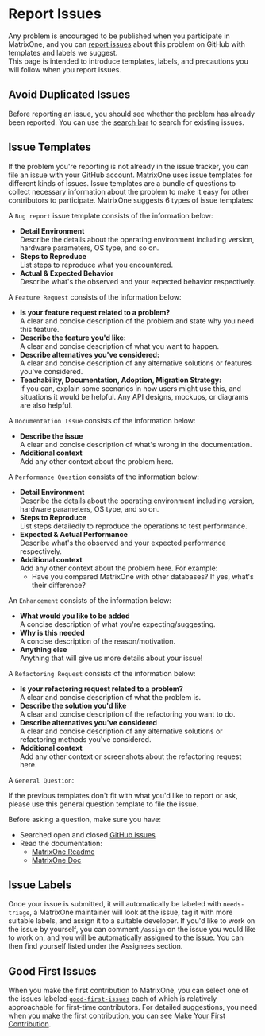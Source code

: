 # **Report Issues**

Any problem is encouraged to be published when you participate in MatrixOne, and you can [report issues](https://github.com/matrixorigin/matrixone/issues/new/choose) about this problem on GitHub with templates and labels we suggest.  
This page is intended to introduce templates, labels, and precautions you will follow when you report issues.

## **Avoid Duplicated Issues**

Before reporting an issue, you should see whether the problem has already been reported. You can use the [search bar](https://docs.github.com/en/issues/tracking-your-work-with-issues/filtering-and-searching-issues-and-pull-requests) to search for existing issues.

## **Issue Templates**

If the problem you're reporting is not already in the issue tracker, you can file an issue with your GitHub account. MatrixOne uses issue templates for different kinds of issues. Issue templates are a bundle of questions to collect necessary information about the problem to make it easy for other contributors to participate.
MatrixOne suggests 6 types of issue templates:

A `Bug report` issue template consists of the information below:  

* **Detail Environment**  
  Describe the details about the operating environment including version, hardware parameters, OS type, and so on.
* **Steps to Reproduce**  
  List steps to reproduce what you encountered.
* **Actual & Expected Behavior**  
  Describe what's the observed and your expected behavior respectively.

A `Feature Request` consists of the information below:  

* **Is your feature request related to a problem?**  
A clear and concise description of the problem and state why you need this feature.
* **Describe the feature you'd like:**  
A clear and concise description of what you want to happen.
* **Describe alternatives you've considered:**  
A clear and concise description of any alternative solutions or features you've considered.
* **Teachability, Documentation, Adoption, Migration Strategy:**  
If you can, explain some scenarios in how users might use this, and situations it would be helpful. Any API designs, mockups, or diagrams are also helpful.

A `Documentation Issue` consists of the information below:  

* **Describe the issue**  
  A clear and concise description of what's wrong in the documentation.
* **Additional context**  
  Add any other context about the problem here.

A `Performance Question` consists of the information below:  

* **Detail Environment**  
  Describe the details about the operating environment including version, hardware parameters, OS type, and so on.
* **Steps to Reproduce**  
  List steps detailedly to reproduce the operations to test performance.
* **Expected & Actual Performance**  
  Describe what's the observed and your expected performance respectively.
* **Additional context**  
  Add any other context about the problem here. For example:  
    * Have you compared MatrixOne with other databases? If yes, what's their difference?

An `Enhancement` consists of the information below:  

* **What would you like to be added**  
A concise description of what you're expecting/suggesting.
* **Why is this needed**  
A concise description of the reason/motivation.
* **Anything else**  
Anything that will give us more details about your issue!

A `Refactoring Request` consists of the information below:  

* **Is your refactoring request related to a problem?**  
A clear and concise description of what the problem is.
* **Describe the solution you'd like**  
A clear and concise description of the refactoring you want to do.
* **Describe alternatives you've considered**  
A clear and concise description of any alternative solutions or refactoring methods you've considered.
* **Additional context**  
Add any other context or screenshots about the refactoring request here.

A `General Question`:

If the previous templates don't fit with what you'd like to report or ask, please use this general question template to file the issue.

Before asking a question, make sure you have:

- Searched open and closed [GitHub issues](https://github.com/matrixorigin/matrixone/issues)
- Read the documentation:
    - [MatrixOne Readme](https://github.com/matrixorigin/matrixone)
    - [MatrixOne Doc](https://docs.matrixorigin.cn/en/)

## **Issue Labels**

Once your issue is submitted, it will automatically be labeled with `needs-triage`, a MatrixOne maintainer will look at the issue, tag it with more suitable labels, and assign it to a suitable developer.
If you'd like to work on the issue by yourself, you can comment `/assign` on the issue you would like to work on, and you will be automatically assigned to the issue. You can then find yourself listed under the Assignees section.

## **Good First Issues**

When you make the first contribution to MatrixOne, you can select one of the issues labeled [`good-first-issues`](https://github.com/matrixorigin/matrixone/issues?q=is%3Aopen+is%3Aissue+label%3A%22good+first+issue%22) each of which is relatively approachable for first-time contributors.
For detailed suggestions, you need when you make the first contribution, you can see [Make Your First Contribution](../make-your-first-contribution.md).
